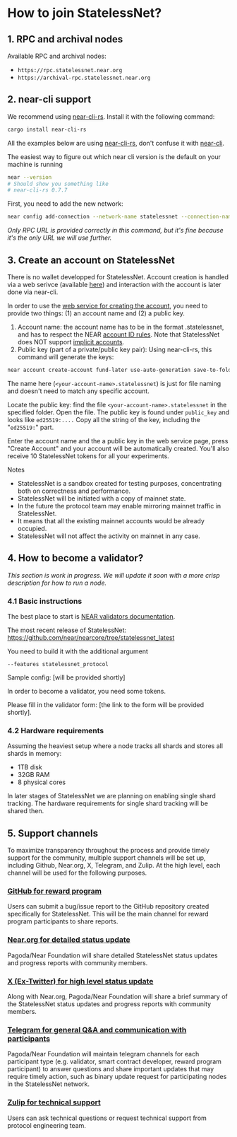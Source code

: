# How to join StatelessNet?

## 1. RPC and archival nodes

Available RPC and archival nodes:
* `https://rpc.statelessnet.near.org`
* `https://archival-rpc.statelessnet.near.org`

## 2. near-cli support

We recommend using [near-cli-rs](https://docs.near.org/tools/near-cli-rs). Install it with the following command:
```bash
cargo install near-cli-rs
```
All the examples below are using [near-cli-rs](https://docs.near.org/tools/near-cli-rs), don't confuse it with [near-cli](https://docs.near.org/tools/near-cli). 

The easiest way to figure out which near cli version is the default on your machine is running
```bash
near --version
# Should show you something like
# near-cli-rs 0.7.7
```

First, you need to add the new network:
```bash
near config add-connection --network-name statelessnet --connection-name statelessnet --rpc-url https://rpc.statelessnet.near.org/ --wallet-url https://rpc.statelessnet.near.org/ --explorer-transaction-url https://rpc.statelessnet.near.org/
```
*Only RPC URL is provided correctly in this command, but it's fine because it's the only URL we will use further.*

## 3. Create an account on StatelessNet

There is no wallet developped for StatelessNet. Account creation is handled via a web serivce (available [here](https://sw4-account-creator-g55a3i3lmq-ey.a.run.app/)) and interaction with the account is later done via near-cli.

In order to use the [web service for creating the account](https://sw4-account-creator-g55a3i3lmq-ey.a.run.app/), you need to provide two things: (1) an account name and (2) a public key.
1. Account name: the account name has to be in the format <your-account-name>.statelessnet, and has to respect the NEAR [account ID rules](https://nomicon.io/DataStructures/Account#account-id-rules). Note that StatelessNet does NOT support [implicit accounts](https://nomicon.io/DataStructures/Account#implicit-account-ids).
2. Public key (part of a private/public key pair):
   Using near-cli-rs, this command will generate the keys:
```bash
near account create-account fund-later use-auto-generation save-to-folder ./<your-account-name>.statelessnet
```
  The name here (`<your-account-name>.statelessnet`) is just for file naming and doesn't need to match any specific account.
  
  Locate the public key: find the file `<your-account-name>.statelessnet` in the specified folder. Open the file. The public key is found under `public_key` and looks like `ed25519:....` Copy all the string of the key, including the "`ed25519:`" part.

Enter the account name and the a public key in the web service page, press "Create Account" and your account will be automatically created. You'll also receive 10 StatelessNet tokens for all your experiments.

Notes
* StatelessNet is a sandbox created for testing purposes, concentrating both on correctness and performance.
* StatelessNet will be initiated with a copy of mainnet state.
* In the future the protocol team may enable mirroring mainnet traffic in StatelessNet.
* It means that all the existing mainnet accounts would be already occupied.
* StatelessNet will not affect the activity on mainnet in any case.

## 4. How to become a validator?

*This section is work in progress. We will update it soon with a more crisp description for how to run a node.*

### 4.1 Basic instructions

The best place to start is [NEAR validators documentation](https://near-nodes.io/validator/compile-and-run-a-node).

The most recent release of StatelessNet: https://github.com/near/nearcore/tree/statelessnet_latest

You need to build it with the additional argument
```
--features statelessnet_protocol
```

Sample config: [will be provided shortly]

In order to become a validator, you need some tokens.

Please fill in the validator form: [the link to the form will be provided shortly].

### 4.2 Hardware requirements

Assuming the heaviest setup where a node tracks all shards and stores all shards in memory:
- 1TB disk
- 32GB RAM
- 8 physical cores

In later stages of StatelessNet we are planning on enabling single shard tracking. The hardware requirements for single shard tracking will be shared then.

## 5. Support channels
To maximize transparency throughout the process and provide timely support for the community, multiple support channels will be set up, including Github, Near.org, X, Telegram, and Zulip. At the high level, each channel will be used for the following purposes.

### [GitHub for reward program](https://github.com/near/stakewars-iv/tree/main/reward-program)
Users can submit a bug/issue report to the GitHub repository created specifically for StatelessNet. This will be the main channel for reward program participants to share reports.

### [Near.org for detailed status update](https://near.social/mob.near/widget/ProfilePage?accountId=stake-wars.near)
Pagoda/Near Foundation will share detailed StatelessNet status updates and progress reports with community members.

### [X (Ex-Twitter) for high level status update](https://twitter.com/NearStakeWars)
Along with Near.org, Pagoda/Near Foundation will share a brief summary of the StatelessNet status updates and progress reports with community members.

### [Telegram for general Q&A and communication with participants](https://t.me/near_stake_wars)
Pagoda/Near Foundation will maintain telegram channels for each participant type (e.g. validator, smart contract developer, reward program participant) to answer questions and share important updates that may require timely action, such as binary update request for participating nodes in the StatelessNet network.

### [Zulip for technical support](https://near.zulipchat.com/#narrow/stream/422293-pagoda.2Fcore.2Fstake-wars-iv/)
Users can ask technical questions or request technical support from protocol engineering team.
